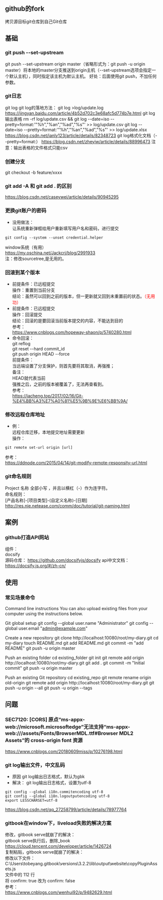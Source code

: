 ## github的fork  
拷贝源目标git仓库到自己Git仓库

## 基础
### git push --set-upstream
git push --set-upstream origin master（省略形式为：git push -u origin master）将本地的master分支推送到origin主机（--set-upstream选项会指定一个默认主机），同时指定该主机为默认主机。
好处：后面使用git push，不加任何参数。
### git日志
git log
git log的落地方法：
git log >log/update.log
https://jingyan.baidu.com/article/4b52d702c3e68afc5d774b7e.html
git log输出表格
rm -rf log/update.csv && git log --date=iso --pretty=format:'"%h","%an","%ad","%s"' >> log/update.csv
git log --date=iso --pretty=format:'"%h","%an","%ad","%s"' >> log/update.xlsx
https://blog.csdn.net/ianly123/article/details/82348723
git log格式化文档（--pretty=format:）
https://blog.csdn.net/zheyiw/article/details/88996473
注意：输出表格的文件格式只能csv
### 创建分支
git checkout -b feature/xxxx
### git add -A 和 git add . 的区别
https://blog.csdn.net/caseywei/article/details/90945295
### 更换git账户的密码  
+ 没用做法：  
让系统重新弹框给用户重新填写用户名和密码，进行提交  
```  
git config --system --unset credential.helper  
```  
window系统（有用）  
https://my.oschina.net/Jackcrj/blog/2991933  
注：修改sourcetree,是无用的。  
### 回滚到某个版本  
+ 前提条件：已远程提交   
操作：重置到当前分支   
结论：虽然可以回到之前的版本，但一更新就又回到未重置前的状态。<span style="color:red;">（无用功）</span>  
+ 前提条件：已远程提交     
操作：回滚提交    
结论：回滚的是要回滚当前版本提交的内容，不能达到目的   
参考：     
https://www.cnblogs.com/hopeway-shaon/p/5740280.html  
+ 命令回滚：   
git reflog   
git reset --hard commit_id  
git push origin HEAD --force   
前提条件：  
当远端设置了分支保护，则首先要将其取消，再强推；  
备注：  
HEAD就代表当前    
强推之后，之前的版本被覆盖了，无法再查看到。  
参考：   
https://jacheng.top/2017/02/16/Git-%E4%BB%A3%E7%A0%81%E5%9B%9E%E6%BB%9A/  
### 修改远程仓库地址  
+ 例：  
远程仓库迁移，本地提交地址需要更新   
操作：  
```  
git remote set-url origin [url]  
```  
参考：    
https://ddnode.com/2015/04/14/git-modify-remote-responsity-url.html  
### git命名规则  
Project 名称 全部小写 ，并且以横杠（-）作为连字符。  
命名规则：  
[产品名称]-[项目类型]-(自定义名称)-[日期]  
http://res.nie.netease.com/comm/doc/tutorial/git-naming.html 

## 案例
### github打造API网站  
组件：  
docsify  
源码仓库：
https://github.com/docsifyjs/docsify
api中文文档：
https://docsify.js.org/#/zh-cn/

## 使用
### 常见场景命令
Command line instructions
You can also upload existing files from your computer using the instructions below.

Git global setup
git config --global user.name "Administrator"
git config --global user.email "admin@example.com"

Create a new repository
git clone http://localhost:10080/root/my-diary.git
cd my-diary
touch README.md
git add README.md
git commit -m "add README"
git push -u origin master

Push an existing folder
cd existing_folder
git init
git remote add origin http://localhost:10080/root/my-diary.git
git add .
git commit -m "Initial commit"
git push -u origin master

Push an existing Git repository
cd existing_repo
git remote rename origin old-origin
git remote add origin http://localhost:10080/root/my-diary.git
git push -u origin --all
git push -u origin --tags

## 问题
### SEC7120: [CORS] 原点“ms-appx-web://microsoft.microsoftedge”无法支持“ms-appx-web:///assets/Fonts/BrowserMDL.ttf#Browser MDL2 Assets”的 cross-origin font 资源
https://www.cnblogs.com/20180609miss/p/10276198.html
### git log输出文件，中文乱码
+ 原因
git log输出日志格式，默认为gbk
+ 解决：
git log输出日志格式，设置为utf-8
```shell
git config --global i18n.commitencoding utf-8
git config --global i18n.logoutputencoding utf-8
export LESSCHARSET=utf-8
```
https://blog.csdn.net/qq_27258799/article/details/78977764
### gitbook在window下，liveload失败的解决方案  
修改，gitbook serve就崩了的解决：  
gitbook serve执行后，删除_book   
https://cloud.tencent.com/developer/article/1426724   
复制粘贴，gitbook serve就崩了的解决：  
修改以下文件：  
C:\Users\tobeyang\.gitbook\versions\3.2.2\lib\output\website\copyPluginAssets.js  
文件中的 112 行   
将 confirm: true 改为 confirm: false   
参考：  
https://www.cnblogs.com/wenhui92/p/9482629.html 